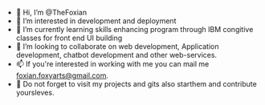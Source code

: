 - 👋 Hi, I’m @TheFoxian
- 👀 I’m interested in development and deployment
- 🌱 I’m currently learning skills enhancing program through IBM congitive classes for front end UI building
- 💞️ I’m looking to collaborate on web development, Application development, chatbot development and other web-services. 
- 📫 If you're interested in working with me you can mail me foxian.foxyarts@gmail.com.
- 👋 Do not forget to visit my projects and gits also starthem and contribute yoursleves.

<!---
TheFoxian/TheFoxian is a ✨ special ✨ repository because its `README.md` (this file) appears on your GitHub profile.
You can click the Preview link to take a look at your changes.
--->
